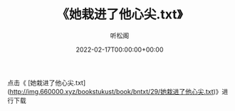 ﻿---
title:  《她栽进了他心尖.txt》
date:   2022-02-17T00:00:00+00:00
author: 听松阁
layout: post
permalink: /她栽进了他心尖/
categories: 小说
tags: [小说]
---

点击《 [她栽进了他心尖.txt](<a href="http://img.660000.xyz/bookstukust/book/bntxt/29/" target=_blank>http://img.660000.xyz/bookstukust/book/bntxt/29/她栽进了他心尖.txt)》进行下载